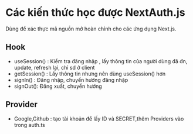# Các kiến thức học được NextAuth.js

Dùng để xác thực mã nguồn mở hoàn chỉnh cho các ứng dụng Next.js.

## Hook

- useSession() : Kiểm tra đăng nhập , lấy thông tin của người dùng đã đn, update, refresh lại, chỉ sd ở client
- getSession() : Lấy thông tin nhưng nên dùng useSession() hơn
- signIn() : Đăng nhập, chuyển hướng đăng nhập
- signOut(): Đăng xuất, chuyển hướng

## Provider

- Google,Github : tạo tài khoản để lấy ID và SECRET,thêm Providers vào trong auth.ts
